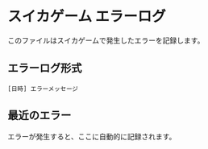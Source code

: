 # スイカゲーム エラーログ

このファイルはスイカゲームで発生したエラーを記録します。

## エラーログ形式

```
[日時] エラーメッセージ
```

## 最近のエラー

エラーが発生すると、ここに自動的に記録されます。 